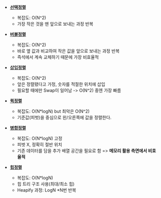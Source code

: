 * [__선택정렬__](https://github.com/RyuYS-17/StudyAlgorithm/blob/main/%EB%82%98%EB%8F%99%EB%B9%88_%EC%8B%A4%EC%A0%84%EC%95%8C%EA%B3%A0%EB%A6%AC%EC%A6%98%EA%B0%95%EC%A2%8C/%EC%A0%95%EB%A0%AC/SelectionSort.py)
  * 복잡도: O(N^2)
  * 가장 작은 것을 맨 앞으로 보내는 과정 반복
  
* [__버블정렬__](https://github.com/RyuYS-17/StudyAlgorithm/blob/main/%EB%82%98%EB%8F%99%EB%B9%88_%EC%8B%A4%EC%A0%84%EC%95%8C%EA%B3%A0%EB%A6%AC%EC%A6%98%EA%B0%95%EC%A2%8C/%EC%A0%95%EB%A0%AC/bubbleSort.py)
  * 복잡도: O(N^2)
  * 바로 옆 값과 비교하여 작은 값을 앞으로 보내는 과정 반복 
  * 즉석에서 계속 교체하기 때문에 가장 비효율적
  
* [__삽입정렬__](https://github.com/RyuYS-17/StudyAlgorithm/blob/main/%EB%82%98%EB%8F%99%EB%B9%88_%EC%8B%A4%EC%A0%84%EC%95%8C%EA%B3%A0%EB%A6%AC%EC%A6%98%EA%B0%95%EC%A2%8C/%EC%A0%95%EB%A0%AC/insertionSort.py)
  * 복잡도: O(N^2)
  * 앞은 정렬됐다고 가정, 숫자를 적절한 위치에 삽입
  * 필요할 때에만 Swap이 일어남 -> O(N^2) 중엔 가장 빠름
  
* [__퀵정렬__](https://github.com/RyuYS-17/StudyAlgorithm/blob/main/%EB%82%98%EB%8F%99%EB%B9%88_%EC%8B%A4%EC%A0%84%EC%95%8C%EA%B3%A0%EB%A6%AC%EC%A6%98%EA%B0%95%EC%A2%8C/%EC%A0%95%EB%A0%AC/QuickSort.py)
  * 복잡도: O(N*logN) but 최악은 O(N^2)
  * 기준값(피벗)을 중심으로 왼/오른쪽에 값을 정렬한다.

* [__병합정렬__](https://github.com/RyuYS-17/StudyAlgorithm/blob/main/%EB%82%98%EB%8F%99%EB%B9%88_%EC%8B%A4%EC%A0%84%EC%95%8C%EA%B3%A0%EB%A6%AC%EC%A6%98%EA%B0%95%EC%A2%8C/%EC%A0%95%EB%A0%AC/mergeSort.py)
  * 복잡도: O(N*logN) 고정
  * 피벗 X, 정확히 절반 위치
  * 기존 데이터를 담을 추가 배열 공간을 필요로 함 => __메모리 활용 측면에서 비효율적__

* [__힙정렬__](https://github.com/RyuYS-17/StudyAlgorithm/blob/main/%EB%82%98%EB%8F%99%EB%B9%88_%EC%8B%A4%EC%A0%84%EC%95%8C%EA%B3%A0%EB%A6%AC%EC%A6%98%EA%B0%95%EC%A2%8C/%EC%A0%95%EB%A0%AC/HeapSort.py)
  * 복잡도: O(N*logN)
  * 힙 트리 구조 사용(최대/최소 힙)
  * Heapify 과정: LogN *N번 반복
